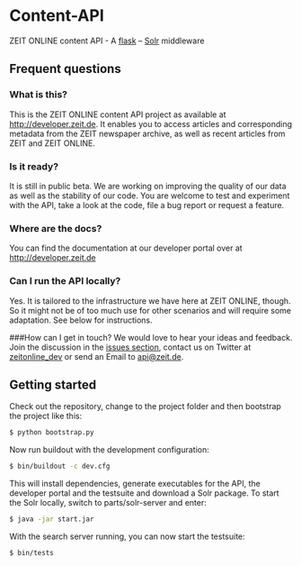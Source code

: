 # Content-API

ZEIT ONLINE content API - A [flask](http://flask.pocoo.org/) –
[Solr](http://lucene.apache.org/solr/) middleware


## Frequent questions

### What is this?
This is the ZEIT ONLINE content API project as available at
http://developer.zeit.de. It enables you to access articles and corresponding
metadata from the ZEIT newspaper archive, as well as recent articles from ZEIT
and ZEIT ONLINE.

### Is it ready?
It is still in public beta. We are working on improving the quality of our data
as well as the stability of our code. You are welcome to test and experiment
with the API, take a look at the code, file a bug report or request a feature.

### Where are the docs?
You can find the documentation at our developer portal over at
http://developer.zeit.de

### Can I run the API locally?
Yes. It is tailored to the infrastructure we have here at ZEIT ONLINE, though.
So it might not be of too much use for other scenarios and will require some
adaptation. See below for instructions.

###How can I get in touch?
We would love to hear your ideas and feedback. Join the discussion in the
[issues section](http://github.com/ZeitOnline/content-api/issues), contact us
on Twitter at [zeitonline_dev](http://twitter.com/zeitonline_dev) or send an
Email to [api@zeit.de](mailto:api@zeit.de).


## Getting started

Check out the repository, change to the project folder and then bootstrap the
project like this:
```bash
$ python bootstrap.py
```
Now run buildout with the development configuration:
```bash
$ bin/buildout -c dev.cfg
```

This will install dependencies, generate executables for the API, the developer
portal and the testsuite and download a Solr package. To start the Solr
locally, switch to parts/solr-server and enter:
```bash
$ java -jar start.jar
```

With the search server running, you can now start the testsuite:
```bash
$ bin/tests
```
